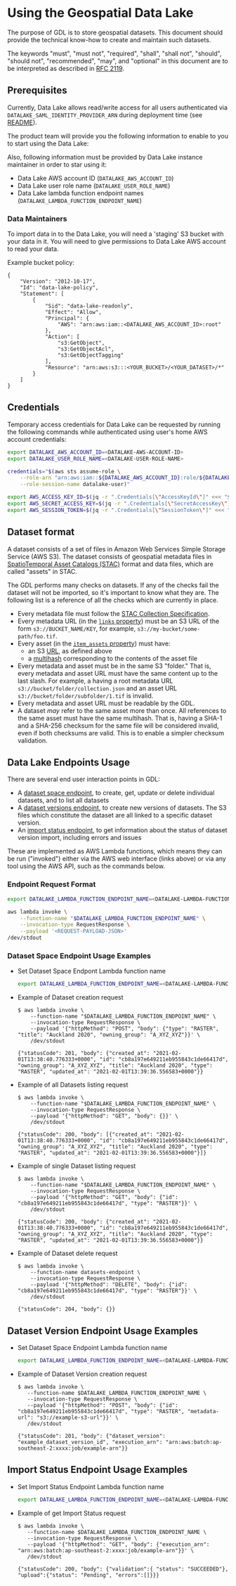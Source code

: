 # Using the Geospatial Data Lake

The purpose of GDL is to store geospatial datasets. This document should provide the technical know-how to create and maintain such datasets.

The keywords "must", "must not", "required", "shall", "shall not", "should", "should not", "recommended",  "may", and "optional" in this document are to be interpreted as described in [RFC 2119](https://tools.ietf.org/html/rfc2119).

## Prerequisites
Currently, Data Lake allows read/write access for all users authenticated via `DATALAKE_SAML_IDENTITY_PROVIDER_ARN` during deployment time (see [README](README.md#aws-infrastructure-deployment-cdk-stack)).

The product team will provide you the following information to enable to you to start using the Data Lake:

Also, following information must be provided by Data Lake instance maintainer in order to star using it:

- Data Lake AWS account ID (`DATALAKE_AWS_ACCOUNT_ID`)
- Data Lake user role name (`DATALAKE_USER_ROLE_NAME`)
- Data Lake lambda function endpoint names (`DATALAKE_LAMBDA_FUNCTION_ENDPOINT_NAME`)

### Data Maintainers
To import data in to the Data Lake, you will need a 'staging' S3 bucket with your data in it. You will need to give permissions to Data Lake AWS account to read your data.

Example bucket policy:

```
{
    "Version": "2012-10-17",
    "Id": "data-lake-policy",
    "Statement": [
        {
            "Sid": "data-lake-readonly",
            "Effect": "Allow",
            "Principal": {
                "AWS": "arn:aws:iam::<DATALAKE_AWS_ACCOUNT_ID>:root"
            },
            "Action": [
                "s3:GetObject",
                "s3:GetObjectAcl",
                "s3:GetObjectTagging"
            ],
            "Resource": "arn:aws:s3:::<YOUR_BUCKET>/<YOUR_DATASET>/*"
        }
    ]
}
```

## Credentials

Temporary access credentials for Data Lake can be requested by running the following commands while authenticated using user's home AWS account credentials:

```bash
export DATALAKE_AWS_ACCOUNT_ID=<DATALAKE-AWS-ACCOUNT-ID>
export DATALAKE_USER_ROLE_NAME=<DATALAKE-USER-ROLE-NAME>

credentials="$(aws sts assume-role \
    --role-arn "arn:aws:iam::${DATALAKE_AWS_ACCOUNT_ID}:role/${DATALAKE_USER_ROLE_NAME}" \
    --role-session-name datalake-user)"

export AWS_ACCESS_KEY_ID=$(jq -r ".Credentials[\"AccessKeyId\"]" <<< "$credentials")
export AWS_SECRET_ACCESS_KEY=$(jq -r ".Credentials[\"SecretAccessKey\"]" <<< "$credentials")
export AWS_SESSION_TOKEN=$(jq -r ".Credentials[\"SessionToken\"]" <<< "$credentials")
```

## Dataset format

A dataset consists of a set of files in Amazon Web Services Simple Storage Service (AWS S3). The dataset consists of geospatial metadata files in [SpatioTemporal Asset Catalogs (STAC)](https://stacspec.org/) format and data files, which are called "assets" in STAC.

The GDL performs many checks on datasets. If any of the checks fail the dataset will not be imported, so it's important to know what they are. The following list is a reference of all the checks which are currently in place.

- Every metadata file must follow the [STAC Collection Specification](https://github.com/radiantearth/stac-spec/blob/master/collection-spec/collection-spec.md).
- Every metadata URL (in the [`links` property](https://github.com/radiantearth/stac-spec/blob/master/collection-spec/collection-spec.md#link-object)) must be an S3 URL of the form `s3://BUCKET_NAME/KEY`, for example, `s3://my-bucket/some-path/foo.tif`.
- Every asset (in the [`item_assets` property](https://github.com/radiantearth/stac-spec/blob/master/extensions/item-assets/README.md)) must have:
   - an S3 [URL](https://github.com/radiantearth/stac-spec/blob/master/item-spec/item-spec.md#asset-object), as defined above
   - a [multihash](https://github.com/radiantearth/stac-spec/blob/master/extensions/checksum/README.md) corresponding to the contents of the asset file
- Every metadata and asset must be in the same S3 "folder." That is, every metadata and asset URL must have the same content up to the last slash. For example, a having a root metadata URL `s3://bucket/folder/collection.json` and an asset URL `s3://bucket/folder/subfolder/1.tif` is invalid.
- Every metadata and asset URL must be readable by the GDL.
- A dataset *may* refer to the same asset more than once. All references to the same asset must have the same multihash. That is, having a SHA-1 and a SHA-256 checksum for the same file will be considered invalid, even if both checksums are valid. This is to enable a simpler checksum validation.

## Data Lake Endpoints Usage

There are several end user interaction points in GDL:

- A [dataset space endpoint](TODO), to create, get, update or delete individual datasets, and to list all datasets
- A [dataset versions endpoint](TODO), to create new versions of datasets. The S3 files which constitute the dataset are all linked to a specific dataset version.
- An [import status endpoint](TODO), to get information about the status of dataset version import, including errors and issues

These are implemented as AWS Lambda functions, which means they can be run ("invoked") either via the AWS web interface (links above) or via any tool using the AWS API, such as the commands below.

### Endpoint Request Format

```bash
export DATALAKE_LAMBDA_FUNCTION_ENDPOINT_NAME=<DATALAKE-LAMBDA-FUNCTION-ENDPOINT-NAME>

aws lambda invoke \
    --function-name "$DATALAKE_LAMBDA_FUNCTION_ENDPOINT_NAME" \
    --invocation-type RequestResponse \
    --payload '<REQUEST-PAYLOAD-JSON>'
/dev/stdout
```

### Dataset Space Endpoint Usage Examples

- Set Dataset Space Endpont Lambda function name

   ```bash
   export DATALAKE_LAMBDA_FUNCTION_ENDPOINT_NAME=<DATALAKE-LAMBDA-FUNCTION-ENDPOINT-NAME>
   ```
- Example of Dataset creation request

   ```console
   $ aws lambda invoke \
       --function-name "$DATALAKE_LAMBDA_FUNCTION_ENDPOINT_NAME" \
       --invocation-type RequestResponse \
       --payload '{"httpMethod": "POST", "body": {"type": "RASTER", "title": "Auckland 2020", "owning_group": "A_XYZ_XYZ"}}' \
       /dev/stdout

   {"statusCode": 201, "body": {"created_at": "2021-02-01T13:38:40.776333+0000", "id": "cb8a197e649211eb955843c1de66417d", "owning_group": "A_XYZ_XYZ", "title": "Auckland 2020", "type": "RASTER", "updated_at": "2021-02-01T13:39:36.556583+0000"}}
   ```
- Example of all Datasets listing request

   ```console
   $ aws lambda invoke \
       --function-name "$DATALAKE_LAMBDA_FUNCTION_ENDPOINT_NAME" \
       --invocation-type RequestResponse \
       --payload '{"httpMethod": "GET", "body": {}}' \
       /dev/stdout

   {"statusCode": 200, "body": [{"created_at": "2021-02-01T13:38:40.776333+0000", "id": "cb8a197e649211eb955843c1de66417d", "owning_group": "A_XYZ_XYZ", "title": "Auckland 2020", "type": "RASTER", "updated_at": "2021-02-01T13:39:36.556583+0000"}]}
   ```
- Example of single Dataset listing request

   ```console
   $ aws lambda invoke \
       --function-name "$DATALAKE_LAMBDA_FUNCTION_ENDPOINT_NAME" \
       --invocation-type RequestResponse \
       --payload '{"httpMethod": "GET", "body": {"id": "cb8a197e649211eb955843c1de66417d", "type": "RASTER"}}' \
       /dev/stdout

   {"statusCode": 200, "body": {"created_at": "2021-02-01T13:38:40.776333+0000", "id": "cb8a197e649211eb955843c1de66417d", "owning_group": "A_XYZ_XYZ", "title": "Auckland 2020", "type": "RASTER", "updated_at": "2021-02-01T13:39:36.556583+0000"}}
   ```
- Example of Dataset delete request

   ```console
   $ aws lambda invoke \
       --function-name datasets-endpoint \
       --invocation-type RequestResponse \
       --payload '{"httpMethod": "DELETE", "body": {"id": "cb8a197e649211eb955843c1de66417d", "type": "RASTER"}}' \
       /dev/stdout

   {"statusCode": 204, "body": {}}
   ```

## Dataset Version Endpoint Usage Examples

- Set Dataset Space Endpoint Lambda function name

   ```bash
   export DATALAKE_LAMBDA_FUNCTION_ENDPOINT_NAME=<DATALAKE-LAMBDA-FUNCTION-ENDPOINT-NAME>
   ```
- Example of Dataset Version creation request

   ```console
   $ aws lambda invoke \
      --function-name $DATALAKE_LAMBDA_FUNCTION_ENDPOINT_NAME \
      --invocation-type RequestResponse \
      --payload '{"httpMethod": "POST", "body": {"id": "cb8a197e649211eb955843c1de66417d", "type": "RASTER", "metadata-url": "s3://example-s3-url"}}' \
      /dev/stdout

   {"statusCode": 201, "body": {"dataset_version": "example_dataset_version_id", "execution_arn": "arn:aws:batch:ap-southeast-2:xxxx:job/example-arn"}}
   ```

## Import Status Endpoint Usage Examples

- Set Import Status Endpoint Lambda function name

   ```bash
   export DATALAKE_LAMBDA_FUNCTION_ENDPOINT_NAME=<DATALAKE-LAMBDA-FUNCTION-ENDPOINT-NAME>
   ```
- Example of get Import Status request

   ```console
   $ aws lambda invoke \
      --function-name $DATALAKE_LAMBDA_FUNCTION_ENDPOINT_NAME \
      --invocation-type RequestResponse \
      --payload '{"httpMethod": "GET", "body": {"execution_arn": "arn:aws:batch:ap-southeast-2:xxxx:job/example-arn"}}' \
      /dev/stdout

   {"statusCode": 200, "body": {"validation":{ "status": "SUCCEEDED"}, "upload":{"status": "Pending", "errors":[]}}}
   ```
